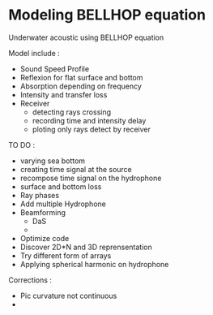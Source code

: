 # Modeling BELLHOP equation

Underwater acoustic using BELLHOP equation

Model include :
- Sound Speed Profile
- Reflexion for flat surface and bottom
- Absorption depending on frequency
- Intensity and transfer loss
- Receiver
    * detecting rays crossing
    * recording time and intensity delay
    * ploting only rays detect by receiver
 
TO DO :
- varying sea bottom
- creating time signal at the source
- recompose time signal on the hydrophone
- surface and bottom loss
- Ray phases
- Add multiple Hydrophone
- Beamforming
    * DaS
    * 
- Optimize code
- Discover 2D*N and 3D reprensentation
- Try different form of arrays
- Applying spherical harmonic on hydrophone

Corrections :
-  Pic curvature not continuous
-  


